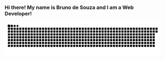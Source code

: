 ### Hi there! My name is Bruno de Souza and I am a Web Developer!

![Snake animation](https://github.com/brmoitinho/brmoitinho/blob/output/github-contribution-grid-snake.svg)


<!--
**brmoitinho/brmoitinho** is a ✨ _special_ ✨ repository because its `README.md` (this file) appears on your GitHub profile.

Here are some ideas to get you started:

- 🔭 I’m currently working on ...
- 🌱 I’m currently learning ...
- 👯 I’m looking to collaborate on ...
- 🤔 I’m looking for help with ...
- 💬 Ask me about ...
- 📫 How to reach me: ...
- 😄 Pronouns: ...
- ⚡ Fun fact: ...
-->
